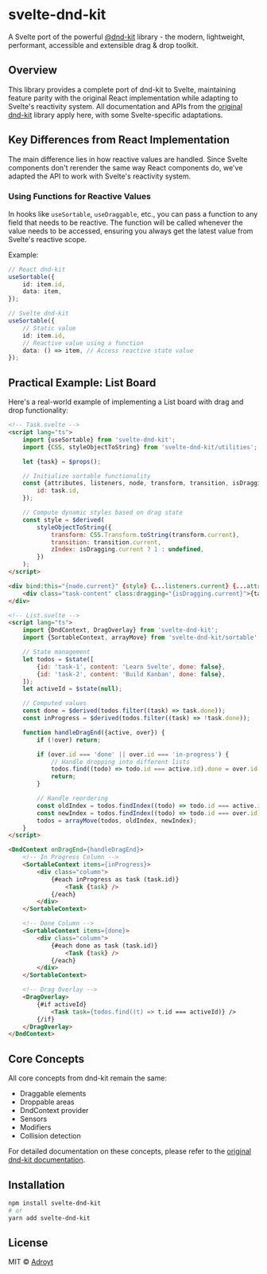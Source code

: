 # svelte-dnd-kit

A Svelte port of the powerful [@dnd-kit][dnd-kit] library - the modern, lightweight, performant, accessible and extensible drag & drop toolkit.

## Overview

This library provides a complete port of dnd-kit to Svelte, maintaining feature parity with the original React implementation while adapting to Svelte's reactivity system. All documentation and APIs from the [original dnd-kit][dnd-kit-docs] library apply here, with some Svelte-specific adaptations.

## Key Differences from React Implementation

The main difference lies in how reactive values are handled. Since Svelte components don't rerender the same way React components do, we've adapted the API to work with Svelte's reactivity system.

### Using Functions for Reactive Values

In hooks like `useSortable`, `useDraggable`, etc., you can pass a function to any field that needs to be reactive. The function will be called whenever the value needs to be accessed, ensuring you always get the latest value from Svelte's reactive scope.

Example:

```ts
// React dnd-kit
useSortable({
	id: item.id,
	data: item,
});

// Svelte dnd-kit
useSortable({
	// Static value
	id: item.id,
	// Reactive value using a function
	data: () => item, // Access reactive state value
});
```

## Practical Example: List Board

Here's a real-world example of implementing a List board with drag and drop functionality:

```html
<!-- Task.svelte -->
<script lang="ts">
	import {useSortable} from 'svelte-dnd-kit';
	import {CSS, styleObjectToString} from 'svelte-dnd-kit/utilities';

	let {task} = $props();

	// Initialize sortable functionality
	const {attributes, listeners, node, transform, transition, isDragging} = useSortable({
		id: task.id,
	});

	// Compute dynamic styles based on drag state
	const style = $derived(
		styleObjectToString({
			transform: CSS.Transform.toString(transform.current),
			transition: transition.current,
			zIndex: isDragging.current ? 1 : undefined,
		})
	);
</script>

<div bind:this="{node.current}" {style} {...listeners.current} {...attributes.current}>
	<div class="task-content" class:dragging="{isDragging.current}">{task.content}</div>
</div>
```

```html
<!-- List.svelte -->
<script lang="ts">
	import {DndContext, DragOverlay} from 'svelte-dnd-kit';
	import {SortableContext, arrayMove} from 'svelte-dnd-kit/sortable';

	// State management
	let todos = $state([
		{id: 'task-1', content: 'Learn Svelte', done: false},
		{id: 'task-2', content: 'Build Kanban', done: false},
	]);
	let activeId = $state(null);

	// Computed values
	const done = $derived(todos.filter((task) => task.done));
	const inProgress = $derived(todos.filter((task) => !task.done));

	function handleDragEnd({active, over}) {
		if (!over) return;

		if (over.id === 'done' || over.id === 'in-progress') {
			// Handle dropping into different lists
			todos.find((todo) => todo.id === active.id).done = over.id === 'done';
			return;
		}

		// Handle reordering
		const oldIndex = todos.findIndex((todo) => todo.id === active.id);
		const newIndex = todos.findIndex((todo) => todo.id === over.id);
		todos = arrayMove(todos, oldIndex, newIndex);
	}
</script>

<DndContext onDragEnd={handleDragEnd}>
	<!-- In Progress Column -->
	<SortableContext items={inProgress}>
		<div class="column">
			{#each inProgress as task (task.id)}
				<Task {task} />
			{/each}
		</div>
	</SortableContext>

	<!-- Done Column -->
	<SortableContext items={done}>
		<div class="column">
			{#each done as task (task.id)}
				<Task {task} />
			{/each}
		</div>
	</SortableContext>

	<!-- Drag Overlay -->
	<DragOverlay>
		{#if activeId}
			<Task task={todos.find((t) => t.id === activeId)} />
		{/if}
	</DragOverlay>
</DndContext>
```

## Core Concepts

All core concepts from dnd-kit remain the same:

- Draggable elements
- Droppable areas
- DndContext provider
- Sensors
- Modifiers
- Collision detection

For detailed documentation on these concepts, please refer to the [original dnd-kit documentation][dnd-kit-docs].

## Installation

```bash
npm install svelte-dnd-kit
# or
yarn add svelte-dnd-kit
```

## License

MIT © [Adroyt](https://github.com/adroyt)

[dnd-kit]: https://github.com/clauderic/dnd-kit
[dnd-kit-docs]: https://docs.dndkit.com/
